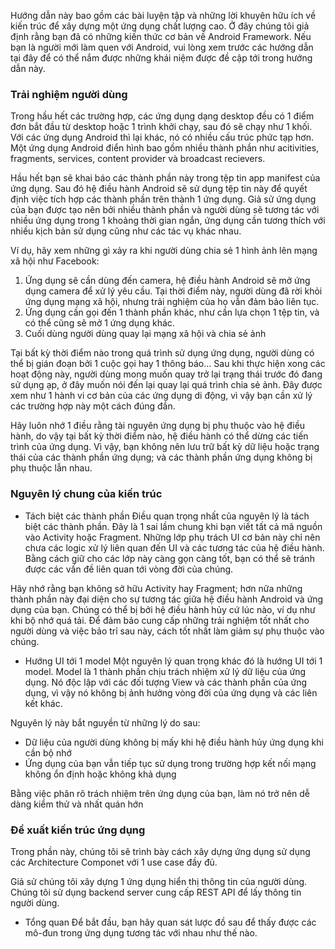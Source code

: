 Hướng dẫn này bao gồm các bài luyện tập và những lời khuyên hữu ích về kiến trúc để xây dựng một ứng dụng chất lượng cao. Ở đây chúng tôi giả định rằng bạn đã có những 
kiến thức cơ bản về Android Framework. Nếu bạn là người mới làm quen với Android, vui lòng xem trước các hướng dẫn tại đây để có thể nắm được những khái niệm được đề cập tới
trong hướng dẫn này.

### Trải nghiệm người dùng
Trong hầu hết các trường hợp, các ứng dụng dạng desktop đều có 1 điểm đơn bắt đầu từ desktop hoặc 1 trình khởi chạy, sau đó sẽ chạy như 1 khối. Với các ứng dụng Android thì lại
khác, nó có nhiều cấu trúc phức tạp hơn. Một ứng dụng Android điển hình bao gồm nhiều thành phần như acitivities, fragments, services, content provider và broadcast recievers.

Hầu hết bạn sẽ khai báo các thành phần này trong tệp tin app manifest của ứng dụng. Sau đó hệ điều hành Android sẽ sử dụng tệp tin này để quyết định việc tích hợp các thành phần
trên thành 1 ứng dụng. Giả sử ứng dụng của bạn được tạo nên bởi nhiều thành phần và người dùng sẽ tương tác với nhiều ứng dụng trong 1 khoảng thời gian ngắn, ứng dụng cần tương
thích với nhiều kịch bản sử dụng cũng như các tác vụ khác nhau.

Ví dụ, hãy xem những gì xảy ra khi người dùng chia sẻ 1 hình ảnh lên mạng xã hội như Facebook:
1. Ứng dụng sẽ cần dùng đến camera, hệ điều hành Android sẽ mở ứng dụng camera để xử lý yêu cầu. Tại thời điểm này, người dùng đã rời khỏi ứng dụng mạng xã hội, nhưng trải nghiệm của họ vẫn
đảm bảo liên tục.
2. Ứng dụng cần gọi đến 1 thành phần khác, như cần lựa chọn 1 tệp tin, và có thể cũng sẽ mở 1 ứng dụng khác.
3. Cuối dùng người dùng quay lại mạng xã hội và chia sẻ ảnh

Tại bất kỳ thời điểm nào trong quá trình sử dụng ứng dụng, người dùng có thể bị gián đoạn bởi 1 cuộc gọi hay 1 thông báo... Sau khi thực hiện xong các hoạt động này, người dùng
mong muốn quay trở lại trạng thái trước đó đang sử dụng ạp, ở đây muốn nói đến lại quay lại quá trình chia sẻ ảnh. Đây được xem như 1 hành vi cơ bản của các ứng dụng di động, vì
vậy bạn cần xử lý các trường hợp này một cách đúng đắn.

Hãy luôn nhớ 1 điều rằng tài nguyên ứng dụng bị phụ thuộc vào hệ điều hành, do vậy tại bất kỳ thời điểm nào, hệ điều hành có thể dừng các tiến trình của ứng dụng. Vì vậy, bạn không
nên lưu trữ bất kỳ dữ liệu hoặc trạng thái của các thành phần ứng dụng; và các thành phần ứng dụng không bị phụ thuộc lẫn nhau.

### Nguyên lý chung của kiến trúc

* Tách biệt các thành phần
Điều quan trọng nhất của nguyên lý là tách biệt các thành phần. Đây là 1 sai lầm chung khi bạn viết tất cả mã nguồn vào Activity hoặc Fragment. Những lớp phụ trách UI cơ bản này
chỉ nên chưa các logic xử lý liên quan đến UI và các tương tác của hệ điều hành. Bằng cách giữ cho các lớp này càng gọn càng tốt, bạn có thể sẽ tránh được các vấn đề liên quan
tới vòng đời của chúng.

Hãy nhớ rằng bạn không sở hữu Activity hay Fragment; hơn nữa những thành phần này đại diện cho sự tương tác giữa hệ điều hành Android và ứng dụng của bạn. Chúng có thể bị bởi hệ
điều hành hủy cứ lúc nào, ví dụ như khi bộ nhớ quá tải. Để đảm bảo cung cấp những trải nghiệm tốt nhất cho người dùng và việc bảo trỉ sau này, cách tốt nhất làm giảm sự phụ thuộc
vào chúng.

* Hướng UI tới 1 model
Một nguyên lý quan trọng khác đó là hướng UI tới 1 model. Model là 1 thành phần chịu trách nhiệm xử lý dữ liệu của ứng dụng. Nó độc lập với các đối tượng View và các thành phần
của ứng dụng, vì vậy nó không bị ảnh hưởng vòng đời của ứng dụng và các liên kết khác.

Nguyên lý này bắt nguyền từ những lý do sau:
- Dữ liệu của người dùng không bị mấy khi hệ điều hành hủy ứng dụng khi cần bộ nhớ
- Ứng dụng của bạn vẫn tiếp tục sử dụng trong trường hợp kết nối mạng không ổn định hoặc không khả dụng

Bằng việc phân rõ trách nhiệm trên ứng dụng của bạn, làm nó trở nên dễ dàng kiểm thử và nhất quán hớn

### Đề xuất kiến trúc ứng dụng
Trong phần này, chúng tôi sẽ trình bày cách xây dựng ứng dụng sử dụng các Architecture Componet với 1 use case đầy đủ.

Giả sử chúng tôi xây dựng 1 ứng dụng hiển thị thông tin của người dùng. Chúng tôi sử dụng backend server cung cấp REST API để lấy thông tin người dùng.

* Tổng quan
Để bắt đầu, bạn hãy quan sát lược đồ sau để thấy được các mô-đun trong ứng dụng tương tác với nhau như thế nào.

